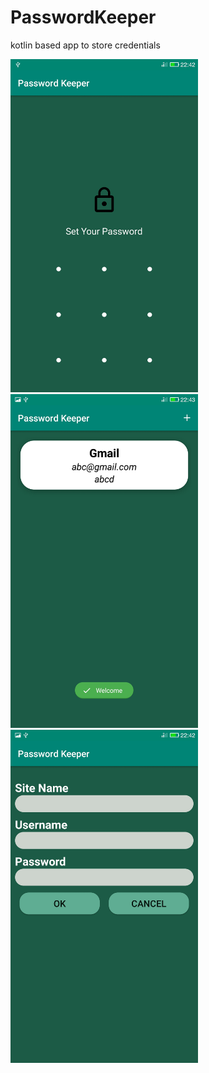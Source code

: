 # PasswordKeeper
kotlin based app to store credentials

<img src="screenshots/image1.jpg" width="300">
<img src="screenshots/image2.jpg" width="300">
<img src="screenshots/image3.jpg" width="300">
